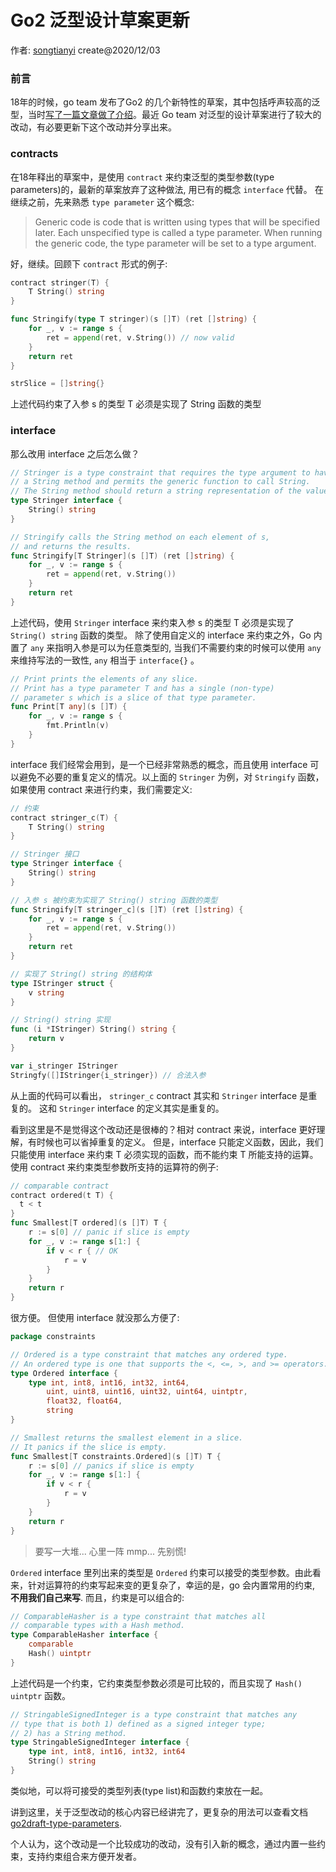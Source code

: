 # Go2 泛型设计草案更新

作者: [songtianyi](http://songtianyi.info) create@2020/12/03

### 前言

18年的时候，go team 发布了Go2 的几个新特性的草案，其中包括呼声较高的泛型，当时[写了一篇文章做了介绍](http://songtianyi.info/pages/programming/programming-languages/go2-design-draft-introduction.html)。最近 Go team 对泛型的设计草案进行了较大的改动，有必要更新下这个改动并分享出来。

### contracts

在18年释出的草案中，是使用 `contract` 来约束泛型的类型参数(type parameters)的，最新的草案放弃了这种做法, 用已有的概念 `interface` 代替。
在继续之前，先来熟悉 `type parameter` 这个概念:

> Generic code is code that is written using types that will be specified later. Each unspecified type is called a type parameter. 
> When running the generic code, the type parameter will be set to a type argument.

好，继续。回顾下 `contract` 形式的例子:

``` go
contract stringer(T) {
	T String() string
}

func Stringify(type T stringer)(s []T) (ret []string) {
	for _, v := range s {
		ret = append(ret, v.String()) // now valid
	}
	return ret
}

strSlice = []string{}

```

上述代码约束了入参 s 的类型 T 必须是实现了 String 函数的类型

### interface

那么改用 interface 之后怎么做？

``` go
// Stringer is a type constraint that requires the type argument to have
// a String method and permits the generic function to call String.
// The String method should return a string representation of the value.
type Stringer interface {
	String() string
}

// Stringify calls the String method on each element of s,
// and returns the results.
func Stringify[T Stringer](s []T) (ret []string) {
	for _, v := range s {
		ret = append(ret, v.String())
	}
	return ret
}

```

上述代码，使用 `Stringer` interface 来约束入参 s 的类型 T 必须是实现了 `String() string` 函数的类型。
除了使用自定义的 interface 来约束之外，Go 内置了 `any` 来指明入参是可以为任意类型的, 当我们不需要约束的时候可以使用 `any` 来维持写法的一致性, `any` 相当于 `interface{}` 。

``` go
// Print prints the elements of any slice.
// Print has a type parameter T and has a single (non-type)
// parameter s which is a slice of that type parameter.
func Print[T any](s []T) {
    for _, v := range s {
		fmt.Println(v)
	}
}
```

interface 我们经常会用到，是一个已经非常熟悉的概念，而且使用 interface 可以避免不必要的重复定义的情况。以上面的 `Stringer` 为例，对 `Stringify` 函数，如果使用 contract 来进行约束，我们需要定义:

``` go
// 约束
contract stringer_c(T) {
	T String() string
}

// Stringer 接口
type Stringer interface {
	String() string
}

// 入参 s 被约束为实现了 String() string 函数的类型
func Stringify[T stringer_c](s []T) (ret []string) {
	for _, v := range s {
		ret = append(ret, v.String())
	}
	return ret
}

// 实现了 String() string 的结构体
type IStringer struct {
	v string
}

// String() string 实现
func (i *IStringer) String() string {
	return v
}

var i_stringer IStringer
Stringfy([]IStringer{i_stringer}) // 合法入参
```

从上面的代码可以看出， `stringer_c` contract 其实和 `Stringer` interface 是重复的。
这和 `Stringer` interface 的定义其实是重复的。

看到这里是不是觉得这个改动还是很棒的？相对 contract 来说，interface 更好理解，有时候也可以省掉重复的定义。
但是，interface 只能定义函数，因此，我们只能使用 interface 来约束 T 必须实现的函数，而不能约束 T 所能支持的运算。
使用 contract 来约束类型参数所支持的运算符的例子:

``` go
// comparable contract
contract ordered(t T) {
  t < t
}
func Smallest[T ordered](s []T) T {
	r := s[0] // panic if slice is empty
	for _, v := range s[1:] {
		if v < r { // OK
			r = v
		}
	}
	return r
}
```

很方便。
但使用 interface 就没那么方便了:

``` go
package constraints

// Ordered is a type constraint that matches any ordered type.
// An ordered type is one that supports the <, <=, >, and >= operators.
type Ordered interface {
	type int, int8, int16, int32, int64,
		uint, uint8, uint16, uint32, uint64, uintptr,
		float32, float64,
		string
}

// Smallest returns the smallest element in a slice.
// It panics if the slice is empty.
func Smallest[T constraints.Ordered](s []T) T {
	r := s[0] // panics if slice is empty
	for _, v := range s[1:] {
		if v < r {
			r = v
		}
	}
	return r
}
```

> 要写一大堆... 心里一阵 mmp... 先别慌!

`Ordered` interface 里列出来的类型是 `Ordered` 约束可以接受的类型参数。由此看来，针对运算符的约束写起来变的更复杂了，幸运的是，go 会内置常用的约束, **不用我们自己来写**.
而且，约束是可以组合的:

``` go
// ComparableHasher is a type constraint that matches all
// comparable types with a Hash method.
type ComparableHasher interface {
	comparable
	Hash() uintptr
}
```

上述代码是一个约束，它约束类型参数必须是可比较的，而且实现了 `Hash() uintptr` 函数。

``` go
// StringableSignedInteger is a type constraint that matches any
// type that is both 1) defined as a signed integer type;
// 2) has a String method.
type StringableSignedInteger interface {
	type int, int8, int16, int32, int64
	String() string
}
```

类似地，可以将可接受的类型列表(type list)和函数约束放在一起。

讲到这里，关于泛型改动的核心内容已经讲完了，更复杂的用法可以查看文档 [go2draft-type-parameters](https://go.googlesource.com/proposal/+/refs/heads/master/design/go2draft-type-parameters.md).

个人认为，这个改动是一个比较成功的改动，没有引入新的概念，通过内置一些约束，支持约束组合来方便开发者。
